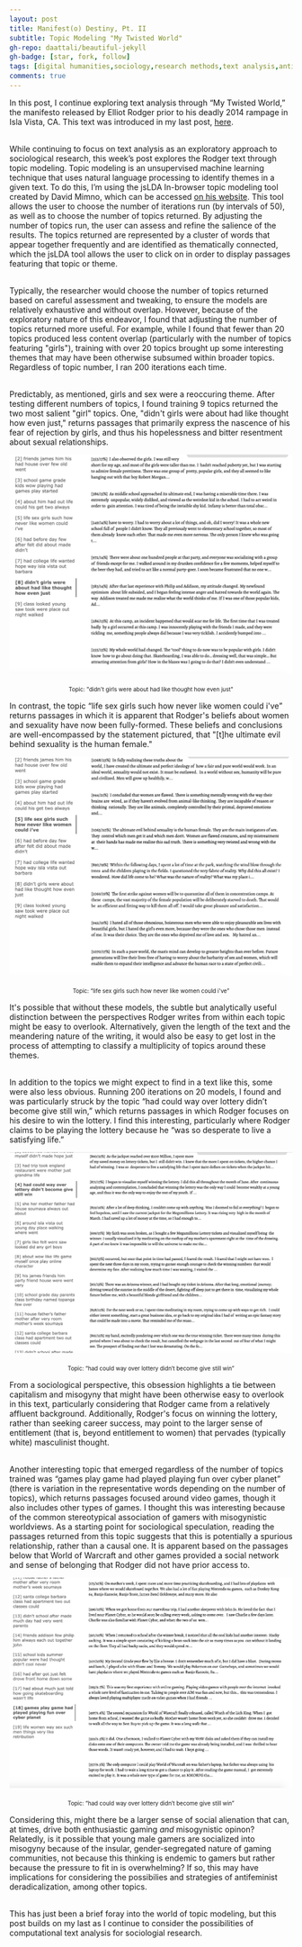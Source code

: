 ```yaml
---
layout: post
title: Manifest(o) Destiny, Pt. II
subtitle: Topic Modeling "My Twisted World"
gh-repo: daattali/beautiful-jekyll
gh-badge: [star, fork, follow]
tags: [digital humanities,sociology,research methods,text analysis,antifeminism, topic modeling]
comments: true
---
```


In this post, I continue exploring text analysis through “My Twisted World,” the manifesto released by Elliot Rodger prior to his deadly 2014 rampage in Isla Vista, CA. This text was introduced in my last post, [here](https://giorgiashields.github.io/2020-11-09-Blog2/).</br></br>

While continuing to focus on text analysis as an exploratory approach to sociological research, this week’s post explores the Rodger text through topic modeling. Topic modeling is an unsupervised machine learning technique that uses natural language processing to identify themes in a given text. To do this, I’m using the jsLDA In-browser topic modeling tool created by David Mimno, which can be accessed [on his website](https://mimno.infosci.cornell.edu/jsLDA/). This tool allows the user to choose the number of iterations run (by intervals of 50), as well as to choose the number of topics returned. By adjusting the number of topics run, the user can assess and refine the salience of the results. The topics returned are represented by a cluster of words that appear together frequently and are identified as thematically connected, which the jsLDA tool allows the user to click on in order to display passages featuring that topic or theme.</br></br>

Typically, the researcher would choose the number of topics returned based on careful assessment and tweaking, to ensure the models are relatively exhaustive and without overlap. However, because of the exploratory nature of this endeavor, I found that adjusting the number of topics returned more useful. For example, while I found that fewer than 20 topics produced less content overlap (particularly with the number of topics featuring "girls"), training with over 20 topics brought up some interesting themes that may have been otherwise subsumed within broader topics. Regardless of topic number, I ran 200 iterations each time.</br></br>

Predictably, as mentioned, girls and sex were a reoccuring theme. After testing different numbers of topics, I found training 9 topics returned the two most salient "girl" topics. One, "didn't girls were about had like thought how even just," returns passages that primarily express the nascence of his fear of rejection by girls, and thus his hopelessness and bitter resentment about sexual relationships.

<p align="center"> <img src="/assets/img/didnt_girls_were.png">
<div align="center"><font size= 1>Topic: "didn't girls were about had like thought how even just" </font></div>


In contrast, the topic “life sex girls such how never like women could i've” returns passages in which it is apparent that Rodger's beliefs about women and sexuality have now been fully-formed. These beliefs and conclusions are well-encompassed by the statement pictured, that "[t]he ultimate evil behind sexuality is the human female." 

<p align="center"> <img src="/assets/img/life_sex_girls.png">
<div align="center"><font size= 1>Topic: “life sex girls such how never like women could i've”</font></div>


It's possible that without these models, the subtle but analytically useful distinction between the perspectives Rodger writes from within each topic might be easy to overlook. Alternatively, given the length of the text and the meandering nature of the writing, it would also be easy to get lost in the process of attempting to classify a multiplicity of topics around these themes. </br></br>

In addition to the topics we might expect to find in a text like this, some were also less obvious. Running 200 iterations on 20 models, I found and was particularly struck by the topic “had could way over lottery didn’t become give still win,” which returns passages in which Rodger focuses on his desire to win the lottery. I find this interesting, particularly where Rodger claims to be playing the lottery because he “was so desperate to live a satisfying life.” 

<p align="center"> <img src="/assets/img/lottery.png">
<div align="center"><font size= 1>Topic: “had could way over lottery didn’t become give still win” </font></div>


From a sociological perspective, this obsession highlights a tie between capitalism and misogyny that might have been otherwise easy to overlook in this text, particularly considering that Rodger came from a relatively affluent background. Additionally, Rodger's focus on winning the lottery, rather than seeking career success, may point to the larger sense of entitlement (that is, beyond entitlement to women) that pervades (typically white) masculinist thought.</br></br>

Another interesting topic that emerged regardless of the number of topics trained was “games play game had played playing fun over cyber planet” (there is variation in the representative words depending on the number of topics), which returns passages focused around video games, though it also includes other types of games. I thought this was interesting because of the common stereotypical association of gamers with misogynistic worldviews. As a starting point for sociological speculation, reading the passages returned from this topic suggests that this is potentially a spurious relationship, rather than a causal one. It is apparent based on the passages below that World of Warcraft and other games provided a social network and sense of belonging that Rodger did not have prior access to. 

<p align="center"> <img src="/assets/img/games_play_game.png">
<div align="center"><font size= 1>Topic: “had could way over lottery didn’t become give still win” </font></div>


Considering this, might there be a larger sense of social alienation that can, at times, drive both enthusiastic gaming *and* misogynistic opinon? Relatedly, is it possible that young male gamers are socialized into misogyny because of the insular, gender-segregated nature of gaming communities, not because this thinking is endemic to gamers but rather because the pressure to fit in is overwhelming? If so, this may have implications for considering the possibilies and strategies of antifeminist deradicalization, among other topics.</br></br>

This has just been a brief foray into the world of topic modeling, but this post builds on my last as I continue to consider the possibilities of computational text analysis for sociologial research. 
